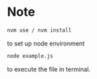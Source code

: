 # Note #

```bash
nvm use / nvm install
```
to set up node environment 

```bash
node example.js
```
to execute the file in terminal.
